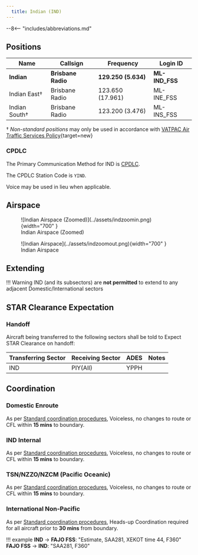 ```yaml
---
  title: Indian (IND)
---
```


--8<-- "includes/abbreviations.md"
## Positions

| Name | Callsign | Frequency | Login ID |
| ---- | -------- | --------- | -------- |
| **Indian** | **Brisbane Radio** | **129.250 (5.634)** | **ML-IND_FSS** |
| Indian East† | Brisbane Radio | 123.650 (17.961) | ML-INE_FSS |
| Indian South† | Brisbane Radio | 123.200 (3.476) | ML-INS_FSS |

† *Non-standard positions* may only be used in accordance with [VATPAC Air Traffic Services Policy](https://vatpac.org/publications/policies){target=new}

### CPDLC
The Primary Communication Method for IND is [CPDLC](../../../client/cpdlc).

The CPDLC Station Code is `YIND`.

Voice may be used in lieu when applicable.

## Airspace

<figure markdown>
![Indian Airspace (Zoomed)](../assets/indzoomin.png){width="700" }
  <figcaption>Indian Airspace (Zoomed)</figcaption>
</figure>

<figure markdown>
![Indian Airspace](../assets/indzoomout.png){width="700" }
  <figcaption>Indian Airspace</figcaption>
</figure>

## Extending
!!! Warning
    IND (and its subsectors) are **not permitted** to extend to any adjacent Domestic/International sectors

## STAR Clearance Expectation
### Handoff
Aircraft being transferred to the following sectors shall be told to Expect STAR Clearance on handoff:

| Transferring Sector | Receiving Sector | ADES | Notes |
| ---- | -------- | --------- | --------- |
| IND | PIY(All) | YPPH | |

## Coordination
### Domestic Enroute
As per [Standard coordination procedures](../../../controller-skills/coordination/#pacific-units), Voiceless, no changes to route or CFL within **15 mins** to boundary.

### IND Internal
As per [Standard coordination procedures](../../../controller-skills/coordination/#pacific-units), Voiceless, no changes to route or CFL within **15 mins** to boundary.

### TSN/NZZO/NZCM (Pacific Oceanic)
As per [Standard coordination procedures](../../../controller-skills/coordination/#pacific-units), Voiceless, no changes to route or CFL within **15 mins** to boundary.

### International Non-Pacific
As per [Standard coordination procedures](../../../controller-skills/coordination/#other-units), Heads-up Coordination required for all aircraft prior to **30 mins** from boundary.

!!! example
    <span class="coldline">**IND** -> **FAJO FSS**</span>: "Estimate, SAA281, XEKOT time 44, F360"  
    <span class="coldline">**FAJO FSS** -> **IND**</span>: "SAA281, F360"